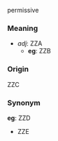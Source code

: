 permissive
### Meaning
+ _adj_: ZZA
    + __eg__: ZZB

### Origin

ZZC

### Synonym

__eg__: ZZD

+ ZZE


